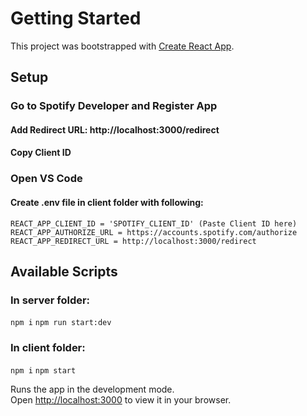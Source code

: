 # Getting Started

This project was bootstrapped with [Create React App](https://github.com/facebook/create-react-app).

## Setup

### Go to Spotify Developer and Register App

#### Add Redirect URL: http://localhost:3000/redirect

#### Copy Client ID

### Open VS Code

#### Create .env file in client folder with following:

`REACT_APP_CLIENT_ID = 'SPOTIFY_CLIENT_ID' (Paste Client ID here)`
`REACT_APP_AUTHORIZE_URL = https://accounts.spotify.com/authorize`
`REACT_APP_REDIRECT_URL = http://localhost:3000/redirect`

## Available Scripts

### In server folder:

`npm i`
`npm run start:dev`

### In client folder:

`npm i`
`npm start`

Runs the app in the development mode.\
Open [http://localhost:3000](http://localhost:3000) to view it in your browser.
